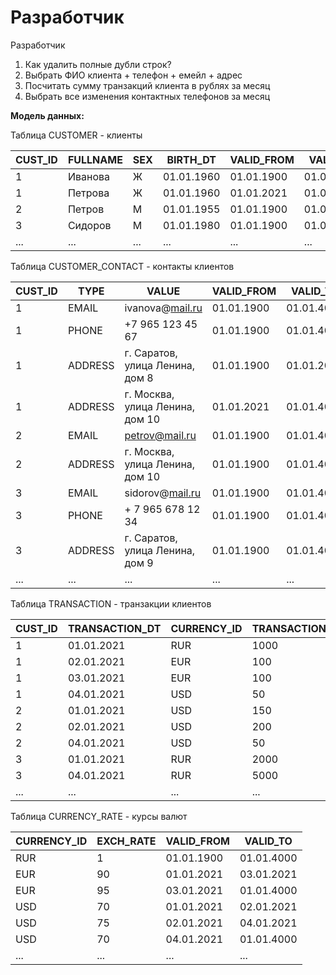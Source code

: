 # **Разработчик**

Разработчик
 1. Как удалить полные дубли строк?
 2. Выбрать ФИО клиента + телефон + емейл + адрес
 3. Посчитать сумму транзакций клиента в рублях за месяц
 4. Выбрать все изменения контактных телефонов за месяц

**Модель данных:**

Таблица CUSTOMER - клиенты

| **CUST\_ID** | **FULLNAME** | **SEX** | **BIRTH\_DT** | **VALID\_FROM** | **VALID\_TO** |
| --- | --- | --- | --- | --- | --- |
| 1 | Иванова | Ж | 01.01.1960 | 01.01.1900 | 01.01.2021 |
| 1 | Петрова | Ж | 01.01.1960 | 01.01.2021 | 01.01.4000 |
| 2 | Петров | М | 01.01.1955 | 01.01.1900 | 01.01.4000 |
| 3 | Сидоров | М | 01.01.1980 | 01.01.1900 | 01.01.4000 |
| ... | ... | ... | ... | ... | ... |

Таблица CUSTOMER\_CONTACT - контакты клиентов

| **CUST\_ID** | **TYPE** | **VALUE** | **VALID\_FROM** | **VALID\_TO** |
| --- | --- | --- | --- | --- |
| 1 | EMAIL | ivanova@[mail.ru](http://mail.ru/) | 01.01.1900 | 01.01.4000 |
| 1 | PHONE | +7 965 123 45 67 | 01.01.1900 | 01.01.4000 |
| 1 | ADDRESS | г. Саратов, улица Ленина, дом 8 | 01.01.1900 | 01.01.2021 |
| 1 | ADDRESS | г. Москва, улица Ленина, дом 10 | 01.01.2021 | 01.01.4000 |
| 2 | EMAIL | petrov@mail.ru | 01.01.1900 | 01.01.4000 |
| 2 | ADDRESS | г. Москва, улица Ленина, дом 10 | 01.01.1900 | 01.01.4000 |
| 3 | EMAIL | sidorov@[mail.ru](http://mail.ru/) | 01.01.1900 | 01.01.4000 |
| 3 | PHONE | + 7 965 678 12 34 | 01.01.1900 | 01.01.4000 |
| 3 | ADDRESS | г. Саратов, улица Ленина, дом 9 | 01.01.1900 | 01.01.4000 |
| ... | ... | ... | ... | ... |

Таблица TRANSACTION - транзакции клиентов

| **CUST\_ID** | **TRANSACTION\_DT** | **CURRENCY\_ID** | **TRANSACTION\_AMT** |
| --- | --- | --- | --- |
| 1 | 01.01.2021 | RUR | 1000 |
| 1 | 02.01.2021 | EUR | 100 |
| 1 | 03.01.2021 | EUR | 100 |
| 1 | 04.01.2021 | USD | 50 |
| 2 | 01.01.2021 | USD | 150 |
| 2 | 02.01.2021 | USD | 200 |
| 2 | 04.01.2021 | USD | 50 |
| 3 | 01.01.2021 | RUR | 2000 |
| 3 | 04.01.2021 | RUR | 5000 |
| ... | ... | ... | ... |

Таблица CURRENCY\_RATE - курсы валют

| **CURRENCY\_ID** | **EXCH\_RATE** | **VALID\_FROM** | **VALID\_TO** |
| --- | --- | --- | --- |
| RUR | 1 | 01.01.1900 | 01.01.4000 |
| EUR | 90 | 01.01.2021 | 03.01.2021 |
| EUR | 95 | 03.01.2021 | 01.01.4000 |
| USD | 70 | 01.01.2021 | 02.01.2021 |
| USD | 75 | 02.01.2021 | 04.01.2021 |
| USD | 70 | 04.01.2021 | 01.01.4000 |
| ... | ... | ... | ... |
